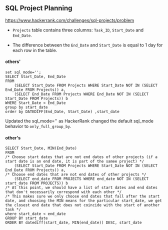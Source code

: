 ## SQL Project Planning

https://www.hackerrank.com/challenges/sql-projects/problem

* `Projects` table contains three columns: `Task_ID`, `Start_Date` and `End_Date`. 

* The difference between the `End_Date` and `Start_Date` is equal to 1 day for each row in the table.


#### others'
```mysql
set sql_mode='';
SELECT Start_Date, End_Date
FROM 
    (SELECT Start_Date FROM Projects WHERE Start_Date NOT IN (SELECT End_Date FROM Projects)) a,
    (SELECT End_Date FROM Projects WHERE End_Date NOT IN (SELECT Start_Date FROM Projects)) b 
WHERE Start_Date < End_Date
group by start_date
order by DATEDIFF(End_Date, Start_Date) ,start_date
```

Updated the sql_mode='' as HackerRank changed the default sql_mode behavior to `only_full_group_by`.

#### other's
```mysql
SELECT Start_Date, MIN(End_Date)
FROM 
/* Choose start dates that are not end dates of other projects (if a start date is an end date, it is part of the samee project) */
    (SELECT Start_Date FROM Projects WHERE Start_Date NOT IN (SELECT End_Date FROM Projects)) a,
/* Choose end dates that are not end dates of other projects */
    (SELECT end_date FROM PROJECTS WHERE end_date NOT IN (SELECT start_date FROM PROJECTS)) b
/* At this point, we should have a list of start dates and end dates that don't necessarily correspond with each other */
/* This makes sure we only choose end dates that fall after the start date, and choosing the MIN means for the particular start_date, we get the closest end date that does not coincide with the start of another task */
where start_date < end_date
GROUP BY start_date
ORDER BY datediff(start_date, MIN(end_date)) DESC, start_date
```
